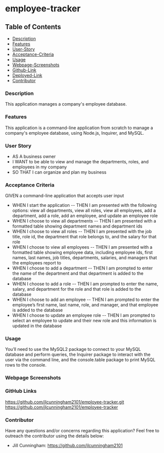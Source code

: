# employee-tracker

## Table of Contents

- [Description](#description)
- [Features](#features)
- [User-Story](#user-story)
- [Acceptance-Criteria](#acceptance-criteria)
- [Usage](#usage)
- [Webpage-Screenshots](#webpage-screenshots)
- [Github-Link](#github-link)
- [Deployed-Link](#deployed-link)
- [Contributor](#contributor)

### Description

This application manages a company's employee database.

### Features

This application is a command-line application from scratch to manage a company's employee database, using Node.js, Inquirer, and MySQL.

### User Story

- AS A business owner
- I WANT to be able to view and manage the departments, roles, and employees in my company
- SO THAT I can organize and plan my business

### Acceptance Criteria

GIVEN a command-line application that accepts user input
- WHEN I start the application
-- THEN I am presented with the following options: view all departments, view all roles, view all employees, add a department, add a role, add an employee, and update an employee role
- WHEN I choose to view all departments
-- THEN I am presented with a formatted table showing department names and department ids
- WHEN I choose to view all roles
-- THEN I am presented with the job title, role id, the department that role belongs to, and the salary for that role
- WHEN I choose to view all employees
-- THEN I am presented with a formatted table showing employee data, including employee ids, first names, last names, job titles, departments, salaries, and managers that the employees report to
- WHEN I choose to add a department
-- THEN I am prompted to enter the name of the department and that department is added to the database
- WHEN I choose to add a role
-- THEN I am prompted to enter the name, salary, and department for the role and that role is added to the database
- WHEN I choose to add an employee
-- THEN I am prompted to enter the employee’s first name, last name, role, and manager, and that employee is added to the database
- WHEN I choose to update an employee role
-- THEN I am prompted to select an employee to update and their new role and this information is updated in the database

### Usage

You’ll need to use the MySQL2 package to connect to your MySQL database and perform queries, the Inquirer package to interact with the user via the command line, and the console.table package to print MySQL rows to the console.

### Webpage Screenshots

### GitHub Links

https://github.com/jlcunningham2101/employee-tracker.git
https://github.com/jlcunningham2101/employee-tracker

### Contributor

Have any questions and/or concerns regarding this application? Feel free to outreach the contributor using the details below:

- Jill Cunningham: https://github.com/jlcunningham2101
